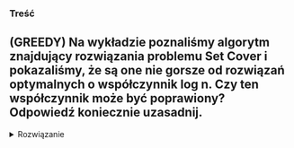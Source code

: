 ### Treść
(GREEDY)
Na wykładzie poznaliśmy algorytm znajdujący rozwiązania problemu Set Cover i pokazaliśmy, że są one nie gorsze od rozwiązań optymalnych o współczynnik log n. Czy ten współczynnik może być poprawiony? Odpowiedź koniecznie uzasadnij.
------
<details><summary>Rozwiązanie</summary>
<p>

